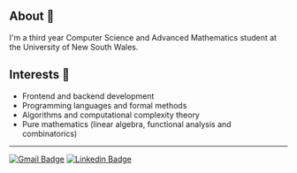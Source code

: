 ## About 👋

I'm a third year Computer Science and Advanced Mathematics student at the University of New South Wales.

## Interests 📌
<ul>
  <li>Frontend and backend development</li>
  <li>Programming languages and formal methods</li>
  <li>Algorithms and computational complexity theory</li>
  <li>Pure mathematics (linear algebra, functional analysis and combinatorics)</li>
</ul>

<!-- ## Projects I've worked on 💻
<ul>
  <li>hahaha</ul>
  <li>should</ul>
  <li>probably</ul>
  <li>make</ul>
  <li>one</ul>
</ul>
!-->

---

[![Gmail Badge](https://img.shields.io/badge/-Email_Me-red?style=for-the-badge&logo=Gmail&logoColor=white&link=mailto:jedavidson2000@gmail.com)](mailto:jedavidson2000@gmail.com)
[![Linkedin Badge](https://img.shields.io/badge/-Connect_With_Me-blue?style=for-the-badge&logo=Linkedin&logoColor=white&link=https://www.linkedin.com/in/jamesedavidson/)](https://www.linkedin.com/in/jamesedavidson)

